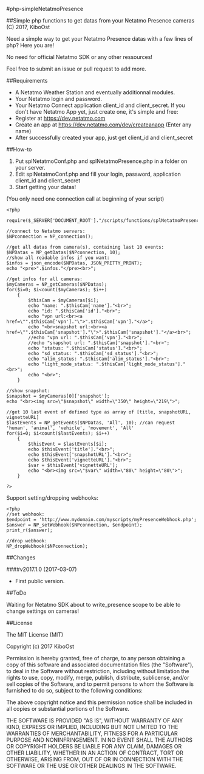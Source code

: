 #php-simpleNetatmoPresence

##Simple php functions to get datas from your Netatmo Presence cameras
(C) 2017, KiboOst

Need a simple way to get your Netatmo Presence datas with a few lines of php? Here you are!

No need for official Netatmo SDK or any other ressources!

Feel free to submit an issue or pull request to add more.

##Requirements

- A Netatmo Weather Station and eventually additionnal modules.
- Your Netatmo login and password.
- Your Netatmo Connect application client_id and client_secret.
If you don't have Netatmo App yet, just create one, it's simple and free:
- Register at https://dev.netatmo.com
- Create an app at https://dev.netatmo.com/dev/createanapp (Enter any name)
- After successfully created your app, just get client_id and client_secret


##How-to

1. Put splNetatmoConf.php and splNetatmoPresence.php in a folder on your server.
2. Edit splNetatmoConf.php and fill your login, password, application client_id and client_secret
3. Start getting your datas!

(You only need one connection call at beginning of your script)

```
<?php

require($_SERVER['DOCUMENT_ROOT']."/scripts/functions/splNetatmoPresence.php");

//connect to Netatmo servers:
$NPconnection = NP_connection();

//get all datas from camera(s), containing last 10 events:
$NPDatas = NP_getDatas($NPconnection, 10);
//show all readable infos if you want:
$infos = json_encode($NPDatas, JSON_PRETTY_PRINT);
echo "<pre>".$infos."</pre><br>";

//get infos for all cameras:
$myCameras = NP_getCameras($NPDatas);
for($i=0; $i<count($myCameras); $i++)
	{
		$thisCam = $myCameras[$i];
		echo "name: ".$thisCam['name']."<br>";
		echo "id: ".$thisCam['id']."<br>";
		echo "vpn url:<br><a href=\"".$thisCam['vpn']."\">".$thisCam['vpn']."</a>";
		echo "<br>snapshot url:<br><a href=\"".$thisCam['snapshot']."\">".$thisCam['snapshot']."</a><br>";
		//echo "vpn url: ".$thisCam['vpn']."<br>";
		//echo "snapshot url: ".$thisCam['snapshot']."<br>";
		echo "status: ".$thisCam['status']."<br>";
		echo "sd_status: ".$thisCam['sd_status']."<br>";
		echo "alim_status: ".$thisCam['alim_status']."<br>";
		echo "light_mode_status: ".$thisCam['light_mode_status']."<br>";
		echo "<br>";
	}

//show snapshot:
$snapshot = $myCameras[0]['snapshot'];
echo "<br><img src=\"$snapshot\" width=\"350\" height=\"219\">";

//get 10 last event of defined type as array of [title, snapshotURL, vignetteURL]
$lastEvents = NP_getEvents($NPDatas, 'All', 10); //can request 'human', 'animal', 'vehicle', 'movement', 'All'
for($i=0; $i<count($lastEvents); $i++)
	{
		$thisEvent = $lastEvents[$i];
		echo $thisEvent['title']."<br>";
		echo $thisEvent['snapshotURL']."<br>";
		echo $thisEvent['vignetteURL']."<br>";
		$var = $thisEvent['vignetteURL'];
		echo "<br><img src=\"$var\" width=\"80\" height=\"80\">";
	}

?>
```

Support setting/dropping webhooks:
```
<?php
//set webhook:
$endpoint = 'http://www.mydomain.com/myscripts/myPresenceWebhook.php';
$answer = NP_setWebhook($NPconnection, $endpoint);
print_r($answer);

//drop webhook:
NP_dropWebhook($NPconnection);
```

##Changes

####v2017.1.0 (2017-03-07)
- First public version.

##ToDo

Waiting for Netatmo SDK about to write_presence scope to be able to change settings on cameras!

##License

The MIT License (MIT)

Copyright (c) 2017 KiboOst

Permission is hereby granted, free of charge, to any person obtaining a copy
of this software and associated documentation files (the "Software"), to deal
in the Software without restriction, including without limitation the rights
to use, copy, modify, merge, publish, distribute, sublicense, and/or sell
copies of the Software, and to permit persons to whom the Software is
furnished to do so, subject to the following conditions:

The above copyright notice and this permission notice shall be included in all
copies or substantial portions of the Software.

THE SOFTWARE IS PROVIDED "AS IS", WITHOUT WARRANTY OF ANY KIND, EXPRESS OR
IMPLIED, INCLUDING BUT NOT LIMITED TO THE WARRANTIES OF MERCHANTABILITY,
FITNESS FOR A PARTICULAR PURPOSE AND NONINFRINGEMENT. IN NO EVENT SHALL THE
AUTHORS OR COPYRIGHT HOLDERS BE LIABLE FOR ANY CLAIM, DAMAGES OR OTHER
LIABILITY, WHETHER IN AN ACTION OF CONTRACT, TORT OR OTHERWISE, ARISING FROM,
OUT OF OR IN CONNECTION WITH THE SOFTWARE OR THE USE OR OTHER DEALINGS IN THE
SOFTWARE.